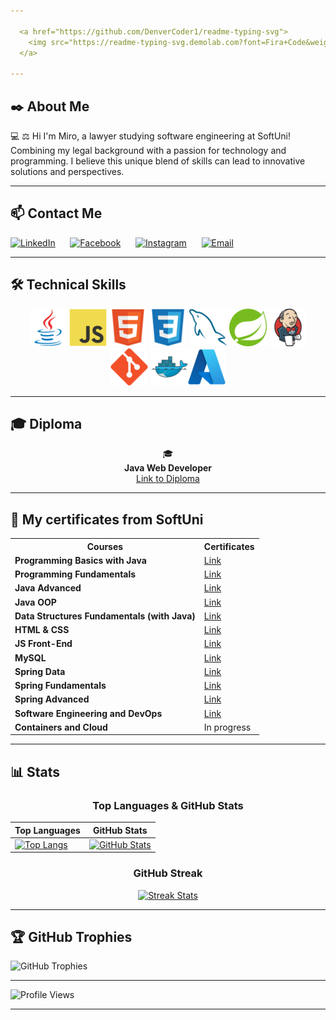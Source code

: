 ```yaml
---
 
  <a href="https://github.com/DenverCoder1/readme-typing-svg">
    <img src="https://readme-typing-svg.demolab.com?font=Fira+Code&weight=600&size=36&duration=6000&pause=1000&color=1A77F2&center=true&vCenter=true&width=1000&height=66&lines=Greetings+%F0%9F%91%8B+I'm+Miroslav+Nedev%21">
  </a>

---
```


## ✒️ About Me
💻 ⚖ Hi I'm Miro, a lawyer studying software engineering at SoftUni! Combining my legal background with a passion for technology and programming. I believe this unique blend of skills can lead to innovative solutions and perspectives.

---

## 📫 Contact Me

[![LinkedIn](https://img.icons8.com/color/48/000000/linkedin.png)](https://www.linkedin.com/in/miroslav-nedev-329045298)&nbsp;&nbsp;&nbsp;&nbsp;&nbsp;
[![Facebook](https://img.icons8.com/color/48/000000/facebook.png)](https://www.facebook.com/miroslav.nedev.96/)&nbsp;&nbsp;&nbsp;&nbsp;&nbsp;
[![Instagram](https://img.icons8.com/color/48/000000/instagram-new.png)](https://www.instagram.com/miroslav_nedev/)&nbsp;&nbsp;&nbsp;&nbsp;&nbsp;
[![Email](https://img.icons8.com/color/48/000000/email.png)](mailto:miroslav.en.nedev@gmail.com)&nbsp;&nbsp;&nbsp;&nbsp;&nbsp;

---

## 🛠️ Technical Skills
  <div align="center">
<img src="https://github.com/devicons/devicon/raw/v2.14.0/icons/java/java-original.svg" alt="Java" width="60" height="60"> <img src="https://github.com/devicons/devicon/raw/v2.14.0/icons/javascript/javascript-original.svg" alt="JavaScript" width="60" height="60"> <img src="https://github.com/devicons/devicon/raw/v2.14.0/icons/html5/html5-original.svg" alt="HTML" width="60" height="60"> <img src="https://github.com/devicons/devicon/raw/v2.14.0/icons/css3/css3-original.svg" alt="CSS" width="60" height="60"> <img src="https://github.com/devicons/devicon/raw/v2.14.0/icons/mysql/mysql-original.svg" alt="MySQL" width="60" height="60"> <img src="https://github.com/devicons/devicon/raw/v2.14.0/icons/spring/spring-original.svg" alt="Spring" width="60" height="60"> <img src="https://github.com/devicons/devicon/raw/v2.14.0/icons/jenkins/jenkins-original.svg" alt="Jenkins" width="60" height="60"> <img src="https://github.com/devicons/devicon/raw/v2.14.0/icons/git/git-original.svg" alt="Git" width="60" height="60"> <img src="https://github.com/devicons/devicon/raw/v2.14.0/icons/docker/docker-original.svg" alt="Docker" width="60" height="60"><img src="https://github.com/devicons/devicon/raw/v2.14.0/icons/azure/azure-original.svg" alt="Docker" width="60" height="60">
</div>

---

## 🎓 Diploma

 <div align="center">
 🎓 <div> <b>Java Web Developer</b></div> <a href="https://softuni.bg/certificates/details/229890/b7159eec">Link to Diploma</a>
</div>

---

## 📄 My certificates from SoftUni

<div align="center">

<table>
  <tr>
    <th>Courses</th>
    <th>Certificates</th>
  </tr>
  <tr>
    <td><b>Programming Basics with Java</b></td>
    <td><a href="https://softuni.bg/certificates/details/143565/8be11c3b">Link</a></td>
  </tr>
  <tr>
    <td><b>Programming Fundamentals</b></td>
    <td><a href="https://softuni.bg/certificates/details/167553/e33ce948">Link</a></td>
  </tr>
  <tr>
    <td><b>Java Advanced</b></td>
    <td><a href="https://softuni.bg/certificates/details/174490/fa6e2c97">Link</a></td>
  </tr>
  <tr>
    <td><b>Java OOP</b></td>
    <td><a href="https://softuni.bg/certificates/details/181384/8f2c8b6b">Link</a></td>
  </tr>
  <tr>
    <td><b>Data Structures Fundamentals (with Java)</b></td>
    <td><a href="https://softuni.bg/certificates/details/188062/d77d4f65">Link</a></td>
  </tr>
  <tr>
    <td><b>HTML & CSS</b></td>
    <td><a href="https://softuni.bg/certificates/details/190670/63b5b006">Link</a></td>
  </tr>
  <tr>
    <td><b>JS Front-End</b></td>
    <td><a href="https://softuni.bg/certificates/details/199089/a87c963e">Link</a></td>
  </tr>
  <tr>
    <td><b>MySQL</b></td>
    <td><a href="https://softuni.bg/certificates/details/202766/b1a76e05">Link</a></td>
  </tr>
  <tr>
    <td><b>Spring Data</b></td>
    <td><a href="https://softuni.bg/certificates/details/209333/2d43a525">Link</a></td>
  </tr>
  <tr>
    <td><b>Spring Fundamentals</b></td>
    <td><a href="https://softuni.bg/certificates/details/219319/0017c4d1">Link</a></td>
  </tr>
  <tr>
    <td><b>Spring Advanced</b></td>
    <td><a href="https://softuni.bg/certificates/details/223329/ddeee510">Link</a></td>
  </tr>
    <tr>
    <td><b>Software Engineering and DevOps</b></td>
    <td><a href="https://softuni.bg/certificates/details/229460/37efdc5c">Link</a></td>
  </tr>
  <tr>
    <td><b>Containers and Cloud</b></td>
    <td>In progress</td>
  </tr>
</table>

</div>

---

## 📊 Stats

<div align="center">
  
### Top Languages & GitHub Stats
  
| Top Languages | GitHub Stats |
|---|---|
| [![Top Langs](https://github-readme-stats.vercel.app/api/top-langs/?username=pylapp&layout=donut&langs_count=7&theme=dark)](https://github.com/Nedev-Miroslav/github-readme-stats) | [![GitHub Stats](https://github-readme-stats.vercel.app/api?username=Nedev-Miroslav&show_icons=true&include_all_commits=true&theme=dark&layout=compact&rank_icon=github)](https://github.com/Nedev-Miroslav/github-readme-stats) |

</div>

<div align="center">

### GitHub Streak

[![Streak Stats](http://github-readme-streak-stats.herokuapp.com?user=Nedev-Miroslav&theme=dark&layout=compact)](https://github.com/Nedev-Miroslav)

</div>

---

## 🏆 GitHub Trophies
![GitHub Trophies](https://github-profile-trophy.vercel.app/?username=Nedev-Miroslav&column=8&theme=onedark)

---

![Profile Views](https://komarev.com/ghpvc/?username=Nedev-Miroslav)

---
